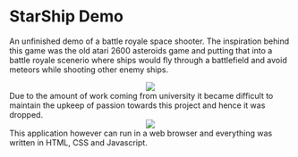 # StarShip Demo
An unfinished demo of a battle royale space shooter. The inspiration behind this game was the old atari 2600 asteroids game and putting that into a battle royale scenerio where ships would fly through a battlefield and avoid meteors while shooting other enemy ships. 
<div align="center">
    <img src="https://i.imgur.com/OXId9yr.png"  </img> 
</div>
Due to the amount of work coming from university it became difficult to maintain the upkeep of passion towards this project and hence it was dropped. 
<div align="center">
    <img src="https://imgur.com/k2WO0Ly.gif"  </img> 
</div>
This application however can run in a web browser and everything was written in HTML, CSS and Javascript. 


